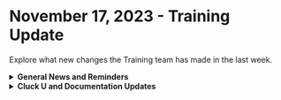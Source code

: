 # November 17, 2023 - Training Update

Explore what new changes the Training team has made in the last week.

<details>

<summary><strong>General News and Reminders</strong></summary>

* **Game Tip for the Week:** BRACE YOURSELVES THE GAME SALES ARE COMING! In particular, I want to point out to all my Xbox owners here that Lost Odyssey, one of the most criminally overlooked RPGs of all time, is on sale digitally for $6.24 at the Xbox store. I would always recommend getting the original physical version, but this will be the best $6.24 you've ever spent in your life.&#x20;
* **SHOUT OUT to all of our Certified Rewsters!** To join our motley crew of eggcellent peeps, you can take the exam here: [foundations-certification.md](../../../cluck-university/rewst-foundations/foundations-certification.md "mention")
* **Cluck U Holiday Hours:**
  * **US Thanksgiving**
    * Training will be available Mon \~ Wed
    * Office Hours canceled for Thanksgiving
    * Open Mic will be taken over by our Canadians
  * **December Holidays and New Year**
    * Live Training will be unavailable from December 18th \~ January 8th for the Holidays and New Year
    * Feel free to sit by the fire, with a glass of bourbon or wine, and watch our videos while you wait with anticipation for our return
* Join us in our new [Cluck-U Discord channel](https://discord.com/channels/936789089703845988/1121465945295167588) if you have any questions, comments, or concerns!

</details>

<details>

<summary><strong>Cluck U and Documentation Updates</strong></summary>

**Cluck University**

* **Core Courses**
  * **201 is live!** [You can sign up on Mondays from 3pm \~ 4pm](https://calendly.com/cluck-u/rewst-201-advanced-automation-concepts).
  * 202 is in the works!
* **Electives**
  * [extending-the-power-of-rewst-workflows](../../../cluck-university/electives/extending-the-power-of-rewst-workflows/ "mention") top-level page added
  * [how-to-use-powershell-in-rewst.md](../../../cluck-university/electives/how-to-use-powershell-in-rewst.md "mention") released
  * [how-to-reference-data-with-variables.md](../../../cluck-university/electives/how-to-reference-data-with-variables.md "mention")released
* **Updates and Fixes:**
  * [Broken link](broken-reference "mention")page information added
  * [Broken link](broken-reference "mention")page information updated

**Documentation**

* [nov-3rd-2023-huge-rewst-announcements-you-cant-miss-out-on.md](../../roc-open-mics/2023-roc-open-mics/nov-3rd-2023-huge-rewst-announcements-you-cant-miss-out-on.md "mention")available
* [from-scales-to-feathers.md](../../../community-corner/community-driven-content/from-scales-to-feathers.md "mention")Coming soon page added - Shout-out to Reed Kimble!
* [collecting-diagnostics-with-browser-developer-tools.md](../../../support/roc-support/collecting-diagnostics-with-browser-developer-tools.md "mention") added to the ROC Support section
* [markdown-examples.md](../../../community-corner/how-to-contribute/markdown-examples.md "mention")subpage added to [how-to-contribute](../../../community-corner/how-to-contribute/ "mention")
* [rewsts-technical-documentation-guidelines.md](../../../community-corner/how-to-contribute/rewsts-technical-documentation-guidelines.md "mention") page added
* **Updates and Fixes:**&#x20;
  * [community-driven-content](../../../community-corner/community-driven-content/ "mention")updated with new information
  * Liongard [actions-and-endpoints.md](../../../documentation/integrations/security/liongard/actions-and-endpoints.md "mention")page updated
  * [sonicwall-integration-setup.md](../../../documentation/integrations/security/sonicwall-nsm/sonicwall-integration-setup.md "mention")updated with new steps
  * [byod-for-dattormm.md](../../../documentation/integrations/database/byod-for-dattormm.md "mention")instructions added

</details>
